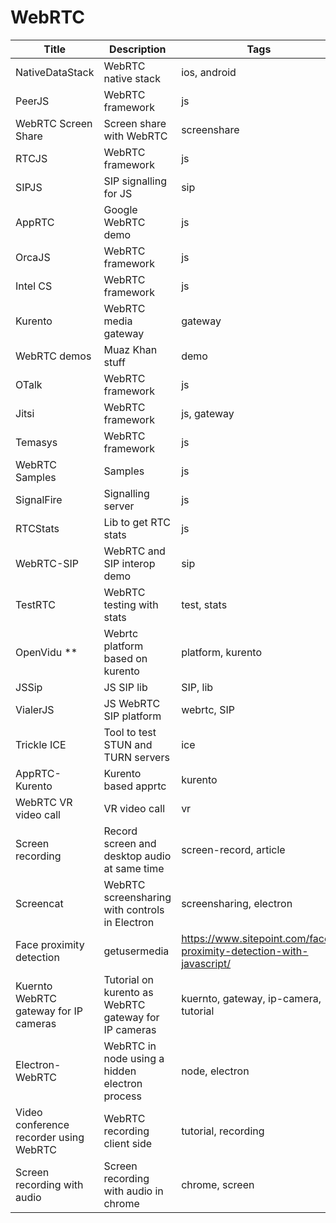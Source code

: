 # WebRTC

Title | Description | Tags | Link
------------ | ------------- | ---------- | --------------
NativeDataStack | WebRTC native stack | ios, android | http://www.meshcommander.com/webrtc
PeerJS | WebRTC framework | js | http://peerjs.com/
WebRTC Screen Share | Screen share with WebRTC | screenshare | https://github.com/emannion/webrtc-screen-share
RTCJS | WebRTC framework | js | http://rtc.io/index.html
SIPJS | SIP signalling for JS | sip | http://sipjs.com/
AppRTC | Google WebRTC demo | js | https://github.com/webrtc/apprtc
OrcaJS | WebRTC framework | js | http://www.orcajs.org/index.html
Intel CS | WebRTC framework | js | https://software.intel.com/en-us/webrtc-sdk
Kurento | WebRTC media gateway | gateway | http://www.kurento.org/
WebRTC demos | Muaz Khan stuff | demo | https://github.com/muaz-khan/WebRTC-Experiment
OTalk | WebRTC framework | js | http://otalk.org/
Jitsi | WebRTC framework | js, gateway | https://jitsi.org/
Temasys | WebRTC framework | js | https://temasys.github.io/
WebRTC Samples | Samples | js | https://github.com/webrtc/samples
SignalFire | Signalling server | js | https://github.com/MichielvdVelde/signal-fire
RTCStats | Lib to get RTC stats | js | https://github.com/opentok/rtcstats
WebRTC-SIP | WebRTC and SIP interop demo | sip | https://webrtc.ventures/2018/03/webrtc-sip-the-demo/
TestRTC | WebRTC testing with stats | test, stats | https://github.com/webrtc/testrtc
OpenVidu ** | Webrtc platform based on kurento | platform, kurento | https://openvidu.io/
JSSip | JS SIP lib | SIP, lib | http://jssip.net/
VialerJS | JS WebRTC SIP platform | webrtc, SIP | https://github.com/vialer/vialer-js
Trickle ICE | Tool to test STUN and TURN servers | ice | https://webrtc.github.io/samples/src/content/peerconnection/trickle-ice/
AppRTC-Kurento | Kurento based apprtc | kurento | https://github.com/inspiraluna/AppRTC-Kurento
WebRTC VR video call | VR video call | vr | https://webrtchacks.com/webrtc-meets-webvr
Screen recording | Record screen and desktop audio at same time | screen-record, article | https://paul.kinlan.me/screen-recorderrecording-microphone-and-the-desktop-audio-at-the-same-time/
Screencat | WebRTC screensharing with controls in Electron | screensharing, electron | https://github.com/maxogden/screencat
Face proximity detection | getusermedia | https://www.sitepoint.com/face-proximity-detection-with-javascript/
Kuernto WebRTC gateway for IP cameras | Tutorial on kurento as WebRTC gateway for IP cameras | kuernto, gateway, ip-camera, tutorial | https://www.kurento.org/blog/kurento-webrtc-gateway-ip-cameras
Electron-WebRTC | WebRTC in node using a hidden electron process | node, electron | https://github.com/mappum/electron-webrtc
Video conference recorder using WebRTC | WebRTC recording client side | tutorial, recording | https://forio.com/about/blog/create-video-conference-recorder-using-webrtc/
Screen recording with audio | Screen recording with audio in chrome | chrome, screen | https://blog.addpipe.com/screen-recording-with-system-sounds-in-chrome/
